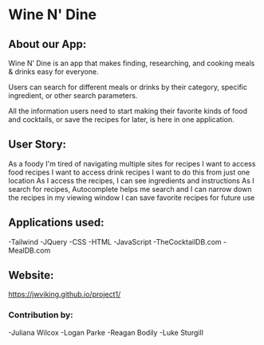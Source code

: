 # Wine N' Dine

## About our App:
Wine N’ Dine is an app that makes finding, researching, and cooking meals & drinks easy for everyone.  

Users can search for different meals or drinks by their category, specific ingredient, or other search parameters.

All the information users need to start making their favorite kinds of food and cocktails, or save the recipes for later,  is here in one application.

## User Story:
As a foody
I'm tired of navigating multiple sites for recipes
I want to access food recipes
I want to access drink recipes 
I want to do this from just one location
As I access the recipes,
I can see ingredients and instructions
As I search for recipes, 
Autocomplete helps me search and I can narrow down the recipes in my viewing window 
I can save favorite recipes for future use

## Applications used:
-Tailwind
-JQuery
-CSS
-HTML
-JavaScript
-TheCocktailDB.com
-MealDB.com

## Website:
https://jwviking.github.io/project1/

### Contribution by:
-Juliana Wilcox
-Logan Parke
-Reagan Bodily
-Luke Sturgill
